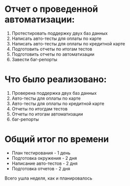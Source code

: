 # Отчет о проведенной автоматизации:

1. Протестировать поддержку двух баз данных
2. Написать авто-тесты для оплаты по карте
3. Написать авто-тесты для оплаты по кредитной карте
4. Подготовить отчеты по итогам тестов
5. Подготовить отчеты по автоматизации
6. Завести баг-репорты

# Что было реализовано:

1. Проверена поддержка двух баз данных
2. Авто-тесты для оплаты по карте
3. Авто-тесты для оплаты по кредитной карте
4. Отчеты по итогдам тестов
5. Отчеты по итогам автоматизации
6. баг-репорты

# Общий итог по времени

+ План тестирования - 1 день
+ Подготовка окружения - 2 дня
+ Написание авто-тестов - 2 дня
+ Подготовка отчетов - 2 дня

Всего ушла неделя, как и планировалось
